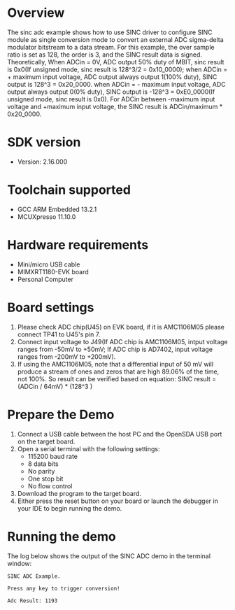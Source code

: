 Overview
========
The sinc adc example shows how to use SINC driver to configure SINC module as single conversion mode to convert
an external ADC sigma-delta modulator bitstream to a data stream. For this example, the over sample ratio is set as 128,
the order is 3, and the SINC result data is signed.
Theoretically,
When ADCin = 0V, ADC output 50% duty of MBIT, sinc result is 0x0(If unsigned mode, sinc result is 128^3/2 = 0x10_0000);
when ADCin = + maximum input voltage, ADC output always output 1(100% duty), SINC output is 128^3 = 0x20_0000.
when ADCin = - maximum input voltage, ADC output always output 0(0% duty), SINC output is -128^3 = 0xE0_0000(If unsigned
mode, sinc result is 0x0).
For ADCin between -maximum input voltage and +maximum input voltage, the SINC result is ADCin/maximum * 0x20_0000.

SDK version
===========
- Version: 2.16.000

Toolchain supported
===================
- GCC ARM Embedded  13.2.1
- MCUXpresso  11.10.0

Hardware requirements
=====================
- Mini/micro USB cable
- MIMXRT1180-EVK board
- Personal Computer

Board settings
==============
1. Please check ADC chip(U45) on EVK board, if it is AMC1106M05 please connect TP41 to U45's pin 7.
2. Connect input voltage to J49(If ADC chip is AMC1106M05, intput voltage ranges from -50mV to +50mV; If ADC chip is
    AD7402, input voltage ranges from -200mV to +200mV).
3. If using the AMC1106M05, note that a differential input of 50 mV will produce a stream of ones and zeros that are
   high 89.06% of the time, not 100%. So result can be verified based on equation: SINC result =(ADCin / 64mV) * (128^3 )

Prepare the Demo
================
1.  Connect a USB cable between the host PC and the OpenSDA USB port on the target board. 
2.  Open a serial terminal with the following settings:
    - 115200 baud rate
    - 8 data bits
    - No parity
    - One stop bit
    - No flow control
3.  Download the program to the target board.
4.  Either press the reset button on your board or launch the debugger in your IDE to begin running the demo.

Running the demo
================
The log below shows the output of the SINC ADC demo in the terminal window:
~~~~~~~~~~~~~~~~~~~~~~~~~~~~~~~~~~~
SINC ADC Example.

Press any key to trigger conversion!

Adc Result: 1193

~~~~~~~~~~~~~~~~~~~~~~~~~~~~~~~~~~~
